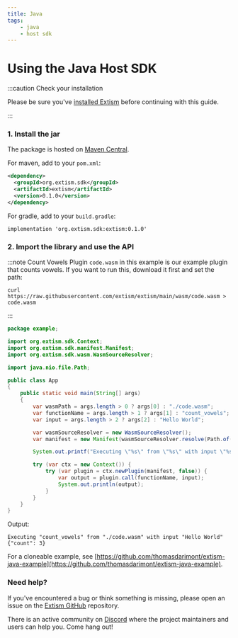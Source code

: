 ```yaml
---
title: Java
tags:
    - java
    - host sdk
---
```


# Using the Java Host SDK

:::caution Check your installation

Please be sure you've [installed Extism](/docs/install) before continuing with this guide.

:::

### 1. Install the jar

The package is hosted on [Maven Central](https://search.maven.org/artifact/org.extism.sdk/extism).


For maven, add to your `pom.xml`:

```xml
<dependency>
  <groupId>org.extism.sdk</groupId>
  <artifactId>extism</artifactId>
  <version>0.1.0</version>
</dependency>
```

For gradle, add to your `build.gradle`:

```
implementation 'org.extism.sdk:extism:0.1.0'
```


### 2. Import the library and use the API

:::note Count Vowels Plugin
`code.wasm` in this example is our example plugin that counts vowels. If you want to run this, download it first and set the path:

```
curl https://raw.githubusercontent.com/extism/extism/main/wasm/code.wasm > code.wasm
```
:::

```java title=App.java
package example;

import org.extism.sdk.Context;
import org.extism.sdk.manifest.Manifest;
import org.extism.sdk.wasm.WasmSourceResolver;

import java.nio.file.Path;

public class App 
{
    public static void main(String[] args)
    {
        var wasmPath = args.length > 0 ? args[0] : "./code.wasm";
        var functionName = args.length > 1 ? args[1] : "count_vowels";
        var input = args.length > 2 ? args[2] : "Hello World";

        var wasmSourceResolver = new WasmSourceResolver();
        var manifest = new Manifest(wasmSourceResolver.resolve(Path.of(wasmPath)));

        System.out.printf("Executing \"%s\" from \"%s\" with input \"%s\"%n", functionName, wasmPath, input);

        try (var ctx = new Context()) {
            try (var plugin = ctx.newPlugin(manifest, false)) {
                var output = plugin.call(functionName, input);
                System.out.println(output);
            }
        }
    }
}

```

Output:
```
Executing "count_vowels" from "./code.wasm" with input "Hello World"
{"count": 3}
```

For a cloneable example, see [https://github.com/thomasdarimont/extism-java-example](https://github.com/thomasdarimont/extism-java-example).

### Need help?

If you've encountered a bug or think something is missing, please open an issue on the [Extism GitHub](https://github.com/extism/extism) repository.

There is an active community on [Discord](https://discord.gg/cx3usBCWnc) where the project maintainers and users can help you. Come hang out!

